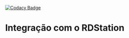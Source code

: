 [![Codacy Badge](https://api.codacy.com/project/badge/6e6f386c74e04bb3bb48575ccce6b480)](https://www.codacy.com/app/eminetto/orcamentos)

# Integração com o RDStation
